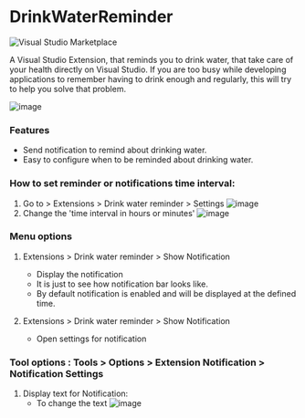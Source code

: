 # DrinkWaterReminder
<img src="http://vsmarketplacebadge.apphb.com/version-short/ankitvarmait.DrinkWaterReminder.svg" alt="Visual Studio Marketplace">

A Visual Studio Extension, that reminds you to drink water, that take care of your health directly on Visual Studio.  If you are too busy while developing applications to remember having to drink enough and regularly, this will try to help you solve that problem.

![image](https://user-images.githubusercontent.com/38877724/115946277-f21bc580-a474-11eb-98d1-66f7d44a7fbf.png)


### Features
 - Send notification to remind about drinking water.
 - Easy to configure when to be reminded about drinking water.
 
### How to set reminder or notifications time interval:
   1. Go to > Extensions > Drink water reminder > Settings 
      ![image](https://user-images.githubusercontent.com/38877724/115941369-f5558800-a459-11eb-8f61-f0ac7eead34d.png)
   2. Change the 'time interval in hours or minutes'
      ![image](https://user-images.githubusercontent.com/38877724/115941462-4b2a3000-a45a-11eb-9946-425b6c01a32e.png)


### Menu options
  1.  Extensions > Drink water reminder > Show Notification
      - Display the notification
      - It is just to see how notification bar looks like.
      - By default notification is enabled and will be displayed at the defined time.

  2.  Extensions > Drink water reminder > Show Notification
      - Open settings for notification

 ### Tool options : Tools > Options > Extension Notification > Notification Settings
   1. Display text for Notification:
      - To change the text ![image](https://user-images.githubusercontent.com/38877724/115946227-ab2dd000-a474-11eb-8819-c1f996410401.png)
 
